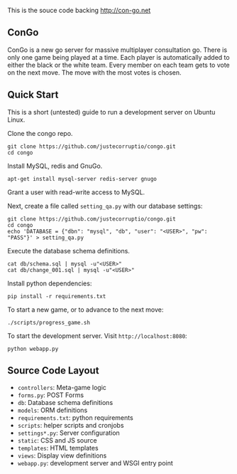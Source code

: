 This is the souce code backing http://con-go.net

ConGo
-----
ConGo is a new go server for massive multiplayer consultation go. There is only one game being played at a time. Each player is automatically added to either the black or the white team. Every member on each team gets to vote on the next move. The move with the most votes is chosen.

Quick Start
-----------
This is a short (untested) guide to run a development server on Ubuntu Linux.

Clone the congo repo.

    git clone https://github.com/justecorruptio/congo.git
    cd congo

Install MySQL, redis and GnuGo.

    apt-get install mysql-server redis-server gnugo

Grant a user with read-write access to MySQL.

Next, create a file called `setting_qa.py` with our database settings:

    git clone https://github.com/justecorruptio/congo.git
    cd congo
    echo 'DATABASE = {"dbn": "mysql", "db", "user": "<USER>", "pw": "PASS"}' > setting_qa.py

Execute the database schema definitions.

    cat db/schema.sql | mysql -u"<USER>"
    cat db/change_001.sql | mysql -u"<USER>"

Install python dependencies:

    pip install -r requirements.txt

To start a new game, or to advance to the next move:

    ./scripts/progress_game.sh

To start the development server. Visit `http://localhost:8080`:

    python webapp.py

Source Code Layout
------------------

- `controllers`: Meta-game logic
- `forms.py`: POST Forms
- `db`: Database schema definitions
- `models`: ORM definitions
- `requirements.txt`: python requirements
- `scripts`: helper scripts and cronjobs
- `settings*.py`: Server configuration
- `static`: CSS and JS source
- `templates`: HTML templates
- `views`: Display view definitions
- `webapp.py`: development server and WSGI entry point
